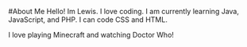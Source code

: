 #About Me
Hello! Im Lewis. I love coding. I am currently learning Java, JavaScript, and PHP. I can code CSS and HTML.

I love playing Minecraft and watching Doctor Who!
